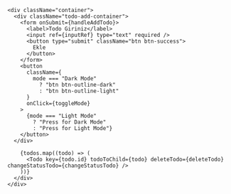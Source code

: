 


    <div className="container">
      <div className="todo-add-container">
        <form onSubmit={handleAddTodo}>
          <label>Todo Giriniz</label>
          <input ref={inputRef} type="text" required />
          <button type="submit" className="btn btn-success">
            Ekle
          </button>
        </form>
        <button
          className={
            mode === "Dark Mode"
              ? "btn btn-outline-dark"
              : "btn btn-outline-light"
          }
          onClick={toggleMode}
        >
          {mode === "Light Mode"
            ? "Press for Dark Mode"
            : "Press for Light Mode"}
        </button>
      </div>

        {todos.map((todo) => (
          <Todo key={todo.id} todoToChild={todo} deleteTodo={deleteTodo} changeStatusTodo={changeStatusTodo} />
        ))}
      </div>
    </div>